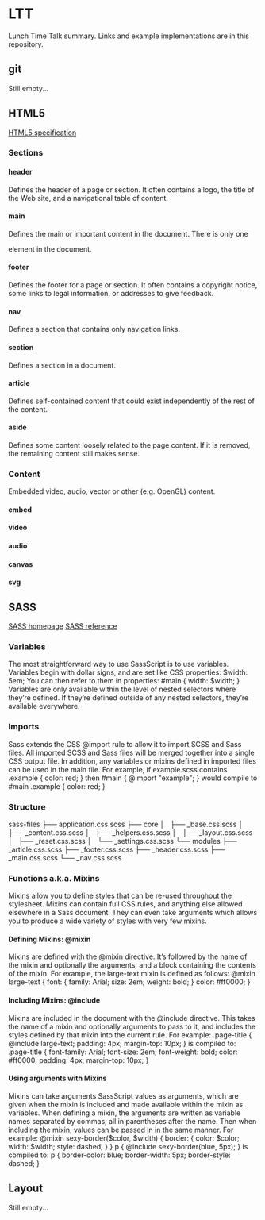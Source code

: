 # LTT
Lunch Time Talk summary. Links and example implementations are in this repository.

## git
Still empty...

## HTML5
[HTML5 specification](http://www.w3.org/html/wg/drafts/html/master/)
### Sections
#### header
Defines the header of a page or section. It often contains a logo, the title of the Web site, and a navigational table of content.
#### main
Defines the main or important content in the document. There is only one <main> element in the document.
#### footer
Defines the footer for a page or section. It often contains a copyright notice, some links to legal information, or addresses to give feedback.
#### nav
Defines a section that contains only navigation links.
#### section
Defines a section in a document.
#### article
Defines self-contained content that could exist independently of the rest of the content.
#### aside
Defines some content loosely related to the page content. If it is removed, the remaining content still makes sense.
### Content
Embedded video, audio, vector or other (e.g. OpenGL) content.
#### embed
#### video
#### audio
#### canvas
#### svg

## SASS
[SASS homepage](http://sass-lang.com/)
[SASS reference](http://sass-lang.com/documentation/file.SASS_REFERENCE.html)
### Variables
The most straightforward way to use SassScript is to use variables. Variables begin with dollar signs, and are set like CSS properties:
  $width: 5em;
You can then refer to them in properties:
  #main {
    width: $width;
  }
Variables are only available within the level of nested selectors where they’re defined. If they’re defined outside of any nested selectors, they’re available everywhere.
### Imports
Sass extends the CSS @import rule to allow it to import SCSS and Sass files. All imported SCSS and Sass files will be merged together into a single CSS output file. In addition, any variables or mixins defined in imported files can be used in the main file.
For example, if example.scss contains
  .example {
    color: red;
  }
then
  #main {
    @import "example";
  }
would compile to
  #main .example {
    color: red;
  }
### Structure
sass-files
├── application.css.scss
├── core
│   ├── _base.css.scss
│   ├── _content.css.scss
│   ├── _helpers.css.scss
│   ├── _layout.css.scss
│   ├── _reset.css.scss
│   └── _settings.css.scss
└── modules
    ├── _article.css.scss
    ├── _footer.css.scss
    ├── _header.css.scss
    ├── _main.css.scss
    └── _nav.css.scss
### Functions a.k.a. Mixins
Mixins allow you to define styles that can be re-used throughout the stylesheet. Mixins can contain full CSS rules, and anything else allowed elsewhere in a Sass document. They can even take arguments which allows you to produce a wide variety of styles with very few mixins.
#### Defining Mixins: @mixin
Mixins are defined with the @mixin directive. It’s followed by the name of the mixin and optionally the arguments, and a block containing the contents of the mixin. For example, the large-text mixin is defined as follows:
  @mixin large-text {
    font: {
      family: Arial;
      size: 2em;
      weight: bold;
    }
    color: #ff0000;
  }
#### Including Mixins: @include
Mixins are included in the document with the @include directive. This takes the name of a mixin and optionally arguments to pass to it, and includes the styles defined by that mixin into the current rule. For example:
  .page-title {
    @include large-text;
    padding: 4px;
    margin-top: 10px;
  }
is compiled to:
  .page-title {
    font-family: Arial;
    font-size: 2em;
    font-weight: bold;
    color: #ff0000;
    padding: 4px;
    margin-top: 10px; }
#### Using arguments with Mixins
Mixins can take arguments SassScript values as arguments, which are given when the mixin is included and made available within the mixin as variables.
When defining a mixin, the arguments are written as variable names separated by commas, all in parentheses after the name. Then when including the mixin, values can be passed in in the same manner. For example:
  @mixin sexy-border($color, $width) {
    border: {
      color: $color;
      width: $width;
      style: dashed;
    }
  }
  p { @include sexy-border(blue, 5px); }
is compiled to:
  p {
    border-color: blue;
    border-width: 5px;
    border-style: dashed; }
## Layout
Still empty...

